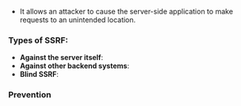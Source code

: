- It allows an attacker to cause the server-side application to make requests to an unintended location.

### Types of SSRF:

- **Against the server itself**:
- **Against other backend systems**:
- **Blind SSRF**:


### Prevention